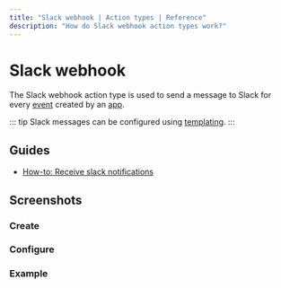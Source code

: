 ```yaml
---
title: "Slack webhook | Action types | Reference"
description: "How do Slack webhook action types work?"
---
```


# Slack webhook

The Slack webhook action type is used to send a message to Slack for every [event](/reference/events/) created by an [app](/reference/apps/).

::: tip
Slack messages can be configured using [templating](/reference/templating/).
:::

## Guides

* [How-to: Receive slack notifications](/how-to/receive-slack-notifications/)

## Screenshots

### Create

<CaptionedImage
  src="/images/modals/office-create-action-slack.png"
  alt="The 'New action' dialog with the 'Slack' action type selected in the Routegy admin app"
  width="75%"
/>

### Configure

<CaptionedImage
  src="/images/modals/office-create-action-slack-filled.png"
  alt="The 'New action' dialog with the 'Slack' action type configured in the Routegy admin app"
  width="75%"
/>

### Example

<CaptionedImage
  src="/images/actions/personal-office-coffee-machine-slack.png"
  alt="A Slack message generated by an interaction with a Routegy app named 'Coffee machine'"
  width="75%"
/>

